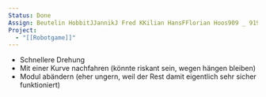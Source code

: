 ```yaml
---
Status: Done
Assign: Beutelin HobbitJJannikJ Fred KKilian HansFFlorian Hoos909 _ 919
Project:
  - "[[Robotgame]]"
---
```

- Schnellere Drehung
- Mit einer Kurve nachfahren (könnte riskant sein, wegen hängen bleiben)
- Modul abändern (eher ungern, weil der Rest damit eigentlich sehr sicher funktioniert)